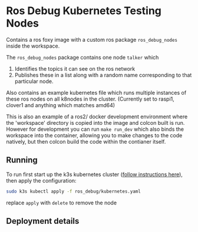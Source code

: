 # Ros Debug Kubernetes Testing Nodes 

Contains a ros foxy image with a custom ros package `ros_debug_nodes` inside the workspace. 

The `ros_debug_nodes` package contains one node `talker` which 
1. Identifies the topics it can see on the ros network
2. Publishes these in a list along with a random name corresponding to that particular node. 

Also contains an example kubernetes file which runs multiple instances of these ros nodes on all k8nodes in the cluster. (Currently set to raspi1, clover1 and anything which matches amd64)

This is also an example of a ros2/ docker development environment where the 'workspace' directory is copied into the image and colcon built is run. However for development you can run `make run_dev` which also binds the workspace into the container, allowing you to make changes to the code natively, but then colcon build the code within the contianer itself. 

## Running

To run first start up the k3s kubernetes cluster ([follow instructions here](../deployment/README.md)), then apply the configuration:
```bash
sudo k3s kubectl apply -f ros_debug/kubernetes.yaml
```
replace `apply` with `delete` to remove the node

## Deployment details
